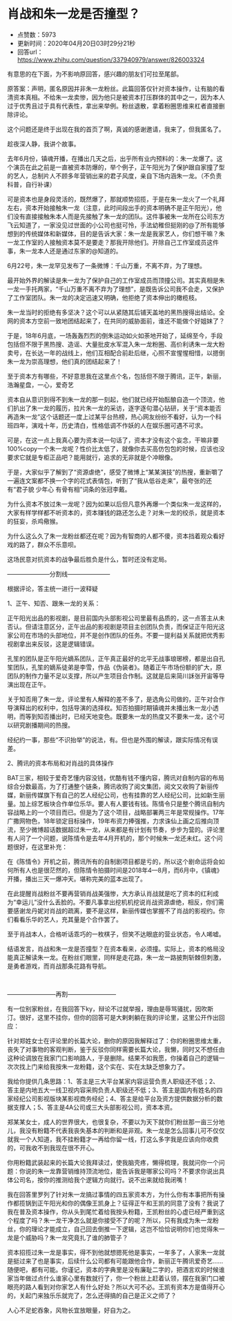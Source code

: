 # 肖战和朱一龙是否撞型？
- 点赞数：5973
- 更新时间：2020年04月20日03时29分21秒
- 回答url：https://www.zhihu.com/question/337940979/answer/826003324
<body>
 <p data-pid="qapqi6hP">有意思的在下面，为不影响原回答，感兴趣的朋友们可拉至尾部。</p>
 <p data-pid="8PdMRZCW">原答案：声明，匿名原因并非朱一龙粉丝。此篇回答仅针对资本操作，让有脑的看清资本真相。不给朱一龙卖惨，因为他只是被资本打压群体的其中之一，因为本人过于优秀且过于具有代表性，拿出来举例。粉丝退散，拿着粉圈思维来杠者直接删除评论。</p>
 <p data-pid="ZxRM3jPO">这个问题还是终于出现在我的首页了啊，真诚的感谢邀请，我来了，但我匿名了。</p>
 <p data-pid="9ZG6gwY9">趁夜深人静，我讲个故事。</p>
 <p data-pid="LNwZi2FV">去年6月份，镇魂开播，在播出几天之后，出乎所有业内预料的：朱一龙爆了。这个演员在此之前是一直被资本防爆的，举个例子，正午阳光为了保护跟自家撞了型的艺人，总制片人不顾多年营销出来的君子风度，亲自下场内涵朱一龙。（不负责科普，自行补课）</p>
 <p data-pid="ius51Hcp">可是资本也是身段灵活的，既然爆了，那就顺势招揽，于是在朱一龙火了一个礼拜左右，资本开始接触朱一龙（注意，此时间段出手的资本明确不是正午阳光），他们没有直接接触朱本人而是先接触了朱一龙的团队。这件事被朱一龙所在公司东方飞云知道了，一家没见过世面的小公司也挺可怜，手法幼稚但挺刚的@了所有能够想到的传统媒体和新媒体，目的是告诉大家：朱一龙是我家艺人，你们想干嘛？朱一龙工作室的人接触资本莫不是要走？那我开除他们。开除自己工作室成员这件事，朱一龙本人还是通过东家的@知道的。</p>
 <p data-pid="ddJfNDbv">6月22号，朱一龙罕见发布了一条微博：千山万重，不离不弃，为了理想。</p>
 <p data-pid="ilkwqF8q">最开始外界的解读是朱一龙为了保护自己的工作室成员而顶撞公司。其实真相是朱一龙一手托两家，“千山万重不离不弃为了理想”，是既告诉公司我不会走，又保护了工作室团队。朱一龙的决定迅速又明确，他拒绝了资本伸出的橄榄枝。</p>
 <p data-pid="rHGjvAhL">朱一龙当时的拒绝有多坚决？这个可以从紧随其后铺天盖地的黑热搜得出结论。全网的资本方空前一致地团结起来了，在共同的威胁面前，谁还不能做个好姐妹了？</p>
 <p data-pid="p0GWC_Sp">于是，18年6月底，一场轰轰烈烈的倒朱运动如火如荼地开始了，延绵至今，手段包括但不限于黑热搜、造谣、大量批皮水军混入朱一龙粉圈、高价利诱朱一龙大粉卖号，在长达一年的战线上，他们互相配合前赴后继，心照不宣惺惺相惜，以摁倒朱一龙为崇高理想，他们真的团结起来了！</p>
 <p data-pid="S3943-94">至于资本方有哪些，不好意思我在这里点个名，包括但不限于腾讯，正午，新丽，浩瀚星盘，一心，爱奇艺</p>
 <p data-pid="tUPFV9vF">资本自从意识到得不到朱一龙的那一刻起，他们就已经开始酝酿自造一个顶流，他们扒出了朱一龙的履历，拉片朱一龙的采访，逐字逐句潜心钻研，关于“资本能否再造朱一龙”这个话题还一度上过某平台热榜，热心网友纷纷不看好，认为一个科班四年，演戏十年，历史清白，性格低调不作妖的人在娱乐圈可遇不可求。</p>
 <p data-pid="UZuIcdK9">可是，在这一点上我真心要为资本说一句话了，资本才没有这个妄念，干嘛非要100%copy一个朱一龙呢？性价比太低了，就像你去买高仿包包的时候，应该也没要求它就是专柜正品吧？能用就行，追求的无非就是个冲眼像。</p>
 <p data-pid="OqGfVnO9">于是，大家似乎了解到了“资源虐绝”，感受了微博上“某某演技”的热搜，重新嚼了一遍连文案都不换一个字的花式表情包，听到了“我从低谷走来”，最夸张的还有“君子貌 少年心 有骨有相”词条的张冠李戴。</p>
 <p data-pid="_MiJP2C0">为什么资本不放过朱一龙呢？因为如果以后但凡意外再爆一个类似朱一龙这样的，大家有样学样都不听资本的，资本赚钱的路还怎么走？对朱一龙的绞杀，就是资本的狂妄，杀鸡儆猴。</p>
 <p data-pid="qoQ-hBp6">为什么这么久了朱一龙粉丝都还在呢？因为有智商的人都不傻，资本挡着观众看好戏的路了，群众不乐意呗。</p>
 <p data-pid="c5FVjEhe">这场民意对抗资本的战争最后胜负是什么，暂时还没有定局。</p>
 <p data-pid="z5HUJSvQ">———————分割线———————</p>
 <p data-pid="fiYx9NkP">根据评论，答主统一进行一波释疑</p>
 <p data-pid="Ti9HQHFF">1、正午、知否、跟朱一龙的关系：</p>
 <p data-pid="yvGvWGvL">正午阳光出品的影视剧，是目前国内头部影视公司里最有品质的，这一点答主从未否认。但请注意区分，正午出品的影视剧是项目主创团队负责，而保证正午阳光这家公司在市场的头部地位，并不是创作团队的任务。不要一提利益关系就把优秀影视剧拿出来反驳，这是逻辑错误。</p>
 <p data-pid="sC1QnTdY">孔笙的团队是正午阳光嫡系团队，正午真正最好的北平无战事琅琊榜，都是出自孔笙团队，孔笙的嫡系徒弟是李雪，作品《伪装者》。随着正午市场份额的扩大，原团队的制作力量不足以支撑，所以产生项目合作制。这就是后来简川訸张开宙等导演出现在正午。</p>
 <p data-pid="fY_GIWs-">关于知否用了朱一龙，评论里有人解释的差不多了，是选角公司做的，正午对合作导演释出的权利中，包括导演的选择权。知否拍摄时期镇魂并未播出朱一龙小透明，而等到知否播出时，已经天地变色。既要朱一龙的热度又不要朱一龙，这个可以研究剧播期间的热搜。</p>
 <p data-pid="UpPMvUte">经纪约一事，那些“不识抬举”的说法，有。但也是外围的解读，跟实际情况有误差。</p>
 <p data-pid="kxj-mehJ">2、腾讯的资本布局和对肖战的具体操作</p>
 <p data-pid="e4oAI_l4">BAT三家，相较于爱奇艺懂内容没钱，优酷有钱不懂内容，腾讯对自制内容的布局综合分数最高，为了打通整个链条，腾讯收购了阅文集团，阅文又收购了新丽传媒，新丽传媒旗下有自己的艺人经纪公司，也有挂靠的艺人经纪公司，比如新生丽量。加上综艺板块合作单位乐华。要人有人要钱有钱。陈情令只是整个腾讯自制内容战略上的一个项目而已。但是为了这个项目，战略部署两三年是常规操作。17年广撒网物色，18年锁定目标操作，19年布资力捧强推，力求诛仙上画之后推向顶流，至少微博超话数据超过朱一龙，从来都是有计划有节奏，步步为营的。评论里有人问了一个问题，说陈情令是去年4月开机的，那个时候朱一龙还未红。这个问题很好，在这里补充：</p>
 <p data-pid="QSpaNge7">在《陈情令》开机之前，腾讯所有的自制剧项目都是亏的，所以这个剧命运将会如何所有人也是很茫然的，但陈情令拍摄时间是2018年4—8月，而6月中，《镇魂》开播，播出三天一爆冲天。堪称完美的蓝本出现了。</p>
 <p data-pid="WmzKzn1I">在此提醒肖战粉丝不要再营销肖战美强惨，大方承认肖战就是吃了资本的红利成为“幸运儿”没什么丢脸的。不要凡事拿出挖机机挖说肖战资源虐绝，相反，你们需要感谢龙丹妮对肖战的疏离，要不是这样，新丽传媒也掌握不了肖战的影视约。你们看看乐华的艺人，充其量是个合作罢了。</p>
 <p data-pid="ArxriOz6">至于肖战本人，合格听话乖巧的一枚棋子，但笑不达眼底的营业状态，令人唏嘘。</p>
 <p data-pid="2oLXCajr">结语发言，肖战和朱一龙是否撞型？在资本看来，必须撞。实际上，资本的格局没能真正解读朱一龙。在粉丝们眼里，同样是走花路，朱一龙一路披荆斩棘但刺激，是勇者游戏，而肖战那条花路有导航。</p>
 <p class="ztext-empty-paragraph"><br></p>
 <p data-pid="0Wlm5J2B">————————再割————————</p>
 <p data-pid="4C5zrfqM">有一位别家粉丝，在我回答下ky，辩论不过就举报，理由是辱骂骚扰，因吹斯汀。很好，这里不挂你，但你的回答可是大剌剌躺在我的评论里，这里公开作出回应：</p>
 <p data-pid="V63fetpa">针对郑姓女士在评论里的长篇大论，删你的原因我解释过了：你的粉圈思维太重，丧失了对事物的客观判断，鉴于反驳你同样需要长篇大论，我懒，同时又不想任由这种论调放在我家门口影响路人，于是删除。结果不如我愿，你操着自己的逻辑一次次找上门来给我按朱一龙粉籍，这个实在、实在太缺乏想象力了。</p>
 <p data-pid="hTlhCiPZ">我给你提供几条思路：1、答主是三大平台某家内容运营负责人职级还不低；2、答主是内地五大一线卫视内容采购负责人职级还不低；3、答主是国内有姓名的四家经纪公司影视版块某影视商务经纪；4、答主是给平台及资方提供数据分析的数据支撑人；5、答主是4A公司或三大头部影视公司，资本本资。</p>
 <p data-pid="hvqlQpia">郑某某女士，成人的世界很大，也很复杂，不要以为天下就你们粉丝那一亩三分地儿，我没有粉籍不代表我丧失基本的判断和是非观。朱一龙是怎么回事儿可不仅仅就我一个人知道，我不挂粉籍才一再给你留一线，打这么多字我是应该向你收费的，可我收不到我现在很不开心。</p>
 <p data-pid="FmpC_8OL">你用粉籍武装起来的长篇大论我拜读过，使我脑壳疼，懒得梳理，我就问你一个问题：你说的朱一龙靠营销维持顶流地位，能告诉我是哪家公司吗？不要求你说出具体公司名，按你的推测给我个逻辑方向就行。说不出来就给我闭嘴！</p>
 <p data-pid="NxGWAb7i">我在回答里罗列了针对朱一龙搞过事情的四五家资本方，为什么你有本事把所有操作都揽锅到正午阳光和你的偶像王凯身上？征得正午和王凯的同意了没有？我说了我在普及资本操作，你从头到尾忙着给我按头粉籍，王凯粉丝的心虚已经严重到这个程度了吗？朱一龙干净怎么就是你接受不了的呢？所以，只有我成为朱一龙粉丝，你的理论才能成立，自己回去倒推一下逻辑，这岂不恰恰说明你们也觉得朱一龙是个威胁吗？朱一龙究竟扎了谁的肺管子？</p>
 <p data-pid="rwOfZOPa">资本招揽过朱一龙是事实，得不到他就想摁死他是事实，一年多了，人家朱一龙就是挺过来了也是事实，后续什么公司都有可能跟他合作，新丽正午腾讯爱奇艺……随便吧，都有可能。你谨记，资本的字典里是没有廉耻二字的，把酒言欢的时候谁家当年做过点什么谁家心里有数就行了，你一个粉丝上赶着认领，摆在我家门口被眼亮的路人看到对你家艺人有什么好处？所以大可不必。王凯有资本方是值得开心的，关起门来独乐乐就完了，怎么还得搞的自己是正义之师了？</p>
 <p data-pid="liZ98DgP">人心不足蛇吞象，风物长宜放眼量，好自为之。</p>
</body>